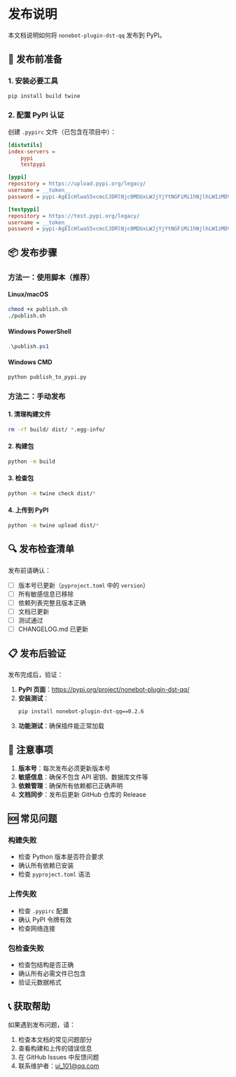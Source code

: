 # 发布说明

本文档说明如何将 `nonebot-plugin-dst-qq` 发布到 PyPI。

## 🚀 发布前准备

### 1. 安装必要工具

```bash
pip install build twine
```

### 2. 配置 PyPI 认证

创建 `.pypirc` 文件（已包含在项目中）：

```ini
[distutils]
index-servers =
    pypi
    testpypi

[pypi]
repository = https://upload.pypi.org/legacy/
username = __token__
password = pypi-AgEIcHlwaS5vcmcCJDRlNjc0MDUxLWJjYjYtNGFiMi1hNjlhLWIzMDVkOTk2Y2E5MwACHVsxLFsibm9uZWJvdC1wbHVnaW4tZHN0LXFxIl1dAAIsWzIsWyIzODY0NDQ1OS0yZjViLTQ4OGMtYjdjOS0wNDBhOTNmMWZkNzkiXV0AAAYg7YSNGAIWwU1Xdsqvg3TcXVuJfz-gbaEbiNy7PgS8voM

[testpypi]
repository = https://test.pypi.org/legacy/
username = __token__
password = pypi-AgEIcHlwaS5vcmcCJDRlNjc0MDUxLWJjYjYtNGFiMi1hNjlhLWIzMDVkOTk2Y2E5MwACHVsxLFsibm9uZWJvdC1wbHVnaW4tZHN0LXFxIl1dAAIsWzIsWyIzODY0NDQ1OS0yZjViLTQ4OGMtYjdjOS0wNDBhOTNmMWZkNzkiXV0AAAYg7YSNGAIWwU1Xdsqvg3TcXVuJfz-gbaEbiNy7PgS8voM
```

## 📦 发布步骤

### 方法一：使用脚本（推荐）

#### Linux/macOS
```bash
chmod +x publish.sh
./publish.sh
```

#### Windows PowerShell
```powershell
.\publish.ps1
```

#### Windows CMD
```cmd
python publish_to_pypi.py
```

### 方法二：手动发布

#### 1. 清理构建文件
```bash
rm -rf build/ dist/ *.egg-info/
```

#### 2. 构建包
```bash
python -m build
```

#### 3. 检查包
```bash
python -m twine check dist/*
```

#### 4. 上传到 PyPI
```bash
python -m twine upload dist/*
```

## 🔍 发布检查清单

发布前请确认：

- [ ] 版本号已更新（`pyproject.toml` 中的 `version`）
- [ ] 所有敏感信息已移除
- [ ] 依赖列表完整且版本正确
- [ ] 文档已更新
- [ ] 测试通过
- [ ] CHANGELOG.md 已更新

## 📋 发布后验证

发布完成后，验证：

1. **PyPI 页面**：https://pypi.org/project/nonebot-plugin-dst-qq/
2. **安装测试**：
   ```bash
   pip install nonebot-plugin-dst-qq==0.2.6
   ```
3. **功能测试**：确保插件能正常加载

## 🚨 注意事项

1. **版本号**：每次发布必须更新版本号
2. **敏感信息**：确保不包含 API 密钥、数据库文件等
3. **依赖管理**：确保所有依赖都已正确声明
4. **文档同步**：发布后更新 GitHub 仓库的 Release

## 🆘 常见问题

### 构建失败
- 检查 Python 版本是否符合要求
- 确认所有依赖已安装
- 检查 `pyproject.toml` 语法

### 上传失败
- 检查 `.pypirc` 配置
- 确认 PyPI 令牌有效
- 检查网络连接

### 包检查失败
- 检查包结构是否正确
- 确认所有必需文件已包含
- 验证元数据格式

## 📞 获取帮助

如果遇到发布问题，请：

1. 检查本文档的常见问题部分
2. 查看构建和上传的错误信息
3. 在 GitHub Issues 中反馈问题
4. 联系维护者：ui_101@qq.com

